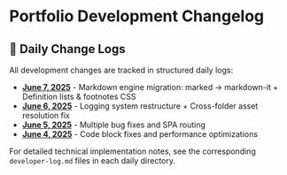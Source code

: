 # Portfolio Development Changelog

## 📅 Daily Change Logs

All development changes are tracked in structured daily logs:

- **[June 7, 2025](./src/frame-logs/2025-06-07/change-log.md)** - Markdown engine migration: marked → markdown-it + Definition lists & footnotes CSS
- **[June 6, 2025](./src/frame-logs/2025-06-06/change-log.md)** - Logging system restructure + Cross-folder asset resolution fix
- **[June 5, 2025](./src/frame-logs/2025-06-05/change-log.md)** - Multiple bug fixes and SPA routing  
- **[June 4, 2025](./src/frame-logs/2025-06-04/change-log.md)** - Code block fixes and performance optimizations

For detailed technical implementation notes, see the corresponding `developer-log.md` files in each daily directory.
